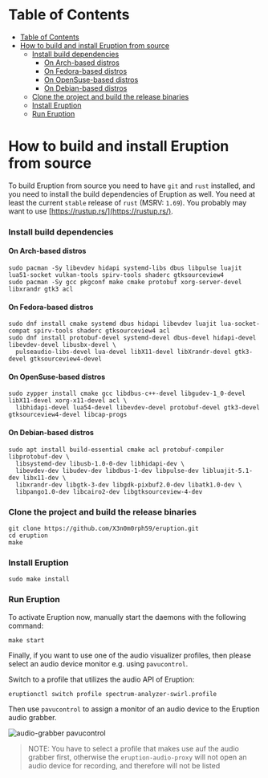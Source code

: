 # Table of Contents

- [Table of Contents](#table-of-contents)
- [How to build and install Eruption from source](#how-to-build-and-install-eruption-from-source)
    - [Install build dependencies](#install-build-dependencies)
      - [On Arch-based distros](#on-arch-based-distros)
      - [On Fedora-based distros](#on-fedora-based-distros)
      - [On OpenSuse-based distros](#on-opensuse-based-distros)
      - [On Debian-based distros](#on-debian-based-distros)
    - [Clone the project and build the release binaries](#clone-the-project-and-build-the-release-binaries)
    - [Install Eruption](#install-eruption)
    - [Run Eruption](#run-eruption)

# How to build and install Eruption from source

To build Eruption from source you need to have `git` and `rust` installed, and you need to install the build
dependencies of Eruption as well. You need at least the current `stable` release of `rust` (MSRV: `1.69`).
You probably may want to use [https://rustup.rs/](https://rustup.rs/).

### Install build dependencies

#### On Arch-based distros

```shell
sudo pacman -Sy libevdev hidapi systemd-libs dbus libpulse luajit lua51-socket vulkan-tools spirv-tools shaderc gtksourceview4
sudo pacman -Sy gcc pkgconf make cmake protobuf xorg-server-devel libxrandr gtk3 acl
```

#### On Fedora-based distros

```shell
sudo dnf install cmake systemd dbus hidapi libevdev luajit lua-socket-compat spirv-tools shaderc gtksourceview4 acl
sudo dnf install protobuf-devel systemd-devel dbus-devel hidapi-devel libevdev-devel libusbx-devel \
  pulseaudio-libs-devel lua-devel libX11-devel libXrandr-devel gtk3-devel gtksourceview4-devel
```

#### On OpenSuse-based distros

```shell
sudo zypper install cmake gcc libdbus-c++-devel libgudev-1_0-devel libX11-devel xorg-x11-devel acl \
  libhidapi-devel lua54-devel libevdev-devel protobuf-devel gtk3-devel gtksourceview4-devel libcap-progs
```

#### On Debian-based distros

```shell
sudo apt install build-essential cmake acl protobuf-compiler libprotobuf-dev \
  libsystemd-dev libusb-1.0-0-dev libhidapi-dev \
  libevdev-dev libudev-dev libdbus-1-dev libpulse-dev libluajit-5.1-dev libx11-dev \
  libxrandr-dev libgtk-3-dev libgdk-pixbuf2.0-dev libatk1.0-dev \
  libpango1.0-dev libcairo2-dev libgtksourceview-4-dev
```

### Clone the project and build the release binaries

```shell
git clone https://github.com/X3n0m0rph59/eruption.git
cd eruption
make
```

### Install Eruption

```shell
sudo make install
```

### Run Eruption

To activate Eruption now, manually start the daemons with the following command:

```shell
make start
```

Finally, if you want to use one of the audio visualizer profiles, then please select an audio device monitor e.g.
using `pavucontrol`.

Switch to a profile that utilizes the audio API of Eruption:

```shell
eruptionctl switch profile spectrum-analyzer-swirl.profile
```

Then use `pavucontrol` to assign a monitor of an audio device to the Eruption audio grabber.

![audio-grabber pavucontrol](assets/screenshot-audio-grabber-pavucontrol.png)

> NOTE: You have to select a profile that makes use auf the audio grabber first, otherwise the
> `eruption-audio-proxy` will not open an audio device for recording, and therefore will not be listed
